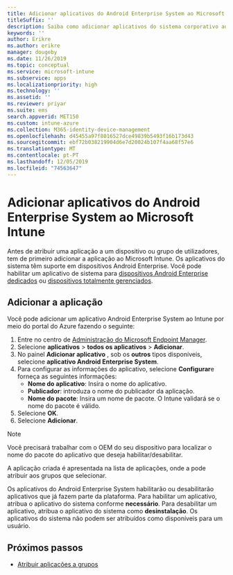 ```yaml
---
title: Adicionar aplicativos do Android Enterprise System ao Microsoft Intune
titleSuffix: ''
description: Saiba como adicionar aplicativos do sistema corporativo ao Microsoft Intune.
keywords: ''
author: Erikre
ms.author: erikre
manager: dougeby
ms.date: 11/26/2019
ms.topic: conceptual
ms.service: microsoft-intune
ms.subservice: apps
ms.localizationpriority: high
ms.technology: ''
ms.assetid: ''
ms.reviewer: priyar
ms.suite: ems
search.appverid: MET150
ms.custom: intune-azure
ms.collection: M365-identity-device-management
ms.openlocfilehash: d45455a97f8016527dce49839b5493f16b173d43
ms.sourcegitcommit: ebf72b038219904d6e7d20024b107f4aa68f57e6
ms.translationtype: MT
ms.contentlocale: pt-PT
ms.lasthandoff: 12/05/2019
ms.locfileid: "74563647"
---
```

# <a name="add-android-enterprise-system-apps-to-microsoft-intune"></a>Adicionar aplicativos do Android Enterprise System ao Microsoft Intune

Antes de atribuir uma aplicação a um dispositivo ou grupo de utilizadores, tem de primeiro adicionar a aplicação ao Microsoft Intune. Os aplicativos do sistema têm suporte em dispositivos Android Enterprise. Você pode habilitar um aplicativo de sistema para [dispositivos Android Enterprise dedicados](../enrollment/android-kiosk-enroll.md) ou [dispositivos totalmente gerenciados](../enrollment/android-fully-managed-enroll.md).

## <a name="add-the-app"></a>Adicionar a aplicação

Você pode adicionar um aplicativo Android Enterprise System ao Intune por meio do portal do Azure fazendo o seguinte:

1. Entre no centro de [Administração do Microsoft Endpoint Manager](https://go.microsoft.com/fwlink/?linkid=2109431).
2. Selecione **aplicativos** > **todos os aplicativos** > **Adicionar**.
3. No painel **Adicionar aplicativo** , sob os **outros** tipos disponíveis, selecione **aplicativo Android Enterprise System**.
4. Para configurar as informações do aplicativo, selecione **Configurar**e forneça as seguintes informações:
    - **Nome do aplicativo**: Insira o nome do aplicativo.
    - **Publicador**: introduza o nome do publicador da aplicação.  
    - **Nome do pacote**: Insira um nome de pacote. O Intune validará se o nome do pacote é válido.
5. Selecione **OK**.
6. Selecione **Adicionar**.

> [!NOTE]
> Você precisará trabalhar com o OEM do seu dispositivo para localizar o nome do pacote do aplicativo que deseja habilitar/desabilitar.

A aplicação criada é apresentada na lista de aplicações, onde a pode atribuir aos grupos que selecionar. 

Os aplicativos do Android Enterprise System habilitarão ou desabilitarão aplicativos que já fazem parte da plataforma. Para habilitar um aplicativo, atribua o aplicativo do sistema conforme **necessário**. Para desabilitar um aplicativo, atribua o aplicativo do sistema como **desinstalação**. Os aplicativos do sistema não podem ser atribuídos como disponíveis para um usuário.


## <a name="next-steps"></a>Próximos passos

- [Atribuir aplicações a grupos](apps-deploy.md)
